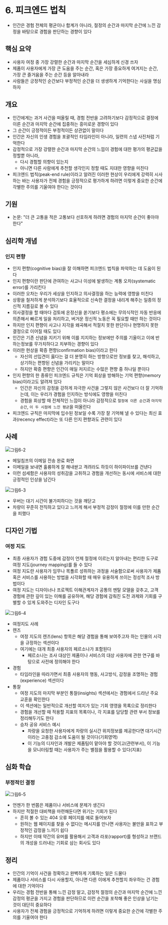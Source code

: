 # 6. 피크엔드 법칙

- 인간은 경험 전체의 평균이나 합계가 아니라, 절정의 순간과 마지막 순간에 느낀 감정을 바탕으로 경험을 판단하는 경향이 있다

## 핵심 요약

- 사용자 여정 중 가장 강렬한 순간과 마지막 순간을 세심하게 신경 쓰자
- 제품이 사용자에게 가장 큰 도움을 주는 순간, 혹은 가장 중요하게 여겨지는 순간, 가장 큰 즐거움을 주는 순간 등을 알아내라
- 사람들은 긍정적인 순간보다 부정적인 순간을 더 생생하게 기억한다는 사실을 명심하자

## 개요

- 인간에게는 과거 사건을 떠올릴 때, 경험 전반을 고려하기보다 감정적으로 결정에 이른 순간과 마지막 순간에 집중하는 흥미로운 경향이 있다
- 그 순간이 긍정적이든 부정적이든 상관없이 말이다
- 인간은 자신의 인생 경험을 포괄적인 타임라인이 아니라, 일련의 스냅 사진처럼 기억한다
- 감정적으로 가장 강렬한 순간과 마지막 순간의 느낌이 경험에 대한 평가의 평균값을 정할뿐 아니라,
  - 다시 경험할 의향이 있는지
  - 아니면 다른 사람에게 추천할 생각인지 정할 때도 지대한 영향을 미친다
- 피크엔드 법칙(peak-end rule)이라고 알려진 이러한 현상이 우리에게 강력히 시사하는 바는 사용자가 전체 경험을 긍정적으로 평가하게 하려면 이렇게 중요한 순간에 각별한 주의를 기울여야 한다는 것이다

## 기원

- 논문: "더 큰 고통을 적은 고통보다 선호하게 하려면 경험의 마지막 순간이 좋아야 한다"

## 심리학 개념

### 인지 편향

- 인지 편향(cognitive bias)을 잘 이해하면 피크엔드 법칙을 파악하는 데 도움이 된다
- 인지 편향이란 판단에 관여하는 사고나 이성에 발생하는 계통 오차(systematic error)를 가리킨다
- 이러한 오차는 우리가 세상을 인지하고 의사결정을 하는 능력에 영향을 미친다
- 상황을 철저하게 분석하기보다 효율적으로 신속한 결정을 내리게 해주는 일종의 정신적 지름길로 볼 수 있다
- 의사결정을 할 때마다 검토에 온정신을 쏟기보다 평소에는 무의식적인 자동 반응에 의존해서 빠르게 일을 처리하고, 버거운 정신적 노동은 꼭 필요할 때만 하는 것이다
- 하지만 인지 편향이 사고나 지각을 왜곡해서 적절치 못한 판단이나 현명하지 못한 결정으로 이어질 때도 있다
- 인간은 기존 신념을 지키기 위해 이를 지지하는 정보에만 주의를 기울이고 이에 반하는정보를 무가치하다고 치부하는 경향이 있다
- 이러한 현상을 확증 편향(confirmation bias)이라고 한다
  - 자신의 선입견이 옳다는 걸 더 분명히 하는 방향으로만 정보를 찾고, 해석하고, 상기하는 편향된 신념을 가리키는 말이다
  - 하지만 확증 편향은 인간이 매일 저지르는 수많은 편향 중 하나일 뿐이다
- 인지 편향의 한 종류인 피크엔드 규칙은 기억 회상을 방해하는 기억 편향(memory bias)이라고도 알려져 있다
  - 인간은 자신의 감정을 강하게 자극한 사건을 그렇지 않은 사건보다 더 잘 기억하는데, 이는 우리가 경험을 인지하는 방식에도 영향을 미친다
  - 경험을 회상할 때 전체적인 느낌이 아니라 감정적으로 `절정에 이른 순간`과 `마지막 순간`, `이 두 시점에 느낀 평균`을 떠올린다
- 피크엔드 규칙은 마지막에 입수된 정보일 수록 가장 잘 기억해 낼 수 있다는 최신 효과(recency effect)라는 또 다른 인지 편향과도 관련이 있다

## 사례

![그림6-2](./images/%EA%B7%B8%EB%A6%BC6-2.jpeg)

- 메일침프의 이메일 전송 완료 화면
- 이메일을 보내면 훌륭하게 잘 해내싿고 격려라도 하듯이 하이파이브를 건낸다
- 이런 섬세함은 사용자의 성취감을 고취하고 경험을 개선하는 동시에 서비스에 대한 긍정적인 인상을 남긴다

![그림6-3](./images/%EA%B7%B8%EB%A6%BC6-3.jpeg)

- 우버는 대기 시간이 불가피하다는 것을 깨닫고
- 차량이 꾸준히 전직하고 있다고 느끼게 해서 부정적 감정이 절정에 이를 만한 순간을 피했다

## 디자인 기법

### 여정 지도

- 최종 사용자가 경험 도중에 감정이 언제 절정에 이르는지 알아내는 편리한 도구로 여정 지도(journey mapping)를 들 수 있다
- 여정 지도란 사용자가 임무나 목푤르 성취하는 과정을 서술함으로써 사용자가 제품 혹은 서비스를 사용하는 방법을 시각화할 때 매우 유용하게 쓰이는 정성적 조사 방법이다
- 여정 지도는 디자이너나 프로젝트 이해관계자가 공통의 멘탈 모델을 갖추고, 고객 경험에 관한 깊이 있는 이해를 공유하며, 해당 경험에 감춰진 도전 과제와 기회를 구별할 수 있게 도와주는 디자인 도구다

![그림6-4](./images/%EA%B7%B8%EB%A6%BC6-4.jpeg)

- 여정지도 사례
- 렌즈
  - 여정 지도의 렌즈(lens) 항목은 해당 경험을 통해 보여주고자 하는 인물의 시각을 규정하는 섹션이다
  - 여기에는 대개 최종 사용자의 페르소나가 포함된다
    - 페르소나는 조사 대상인 제품이나 서비스의 대상 사용자에 관한 연구를 바탕으로 사전에 정의해야 한다
- 경험
  - 타임라인을 따라가면서 최종 사용자의 행동, 사고방식, 감정을 조명하는 경험(experience) 섹션이다
- 통찰
  - 여정 지도의 마지막 부분인 통찰(insights) 섹션에서는 경험에서 드라난 주요 교훈을 확인한다
  - 이 섹션에는 일반적으로 개선할 여지가 있는 기회 영영을 목록으로 정리한다
  - 경험을 개선할 때 적용할 지표의 목록이나, 각 지표를 담당할 관련 부서 정보를 정리해두기도 한다
  - 승차 공유 서비스 예시
    - 차량을 요청한 사용자에게 차량의 실시간 위치정보를 제공한다면 대기시간이라는 고충점 감소에 도움이 될 것이다(기회영역)
    - 이 기능의 디자인과 개발은 제품팀이 맡아야 할 것이고(관련부서), 이 기능을 모니터링할 때는 사용자가 주는 별점을 활용할 수 있다(지표)

## 심화 학습

### 부정적인 결정

![그림6-5](./images/%EA%B7%B8%EB%A6%BC6-5.jpeg)

- 언젠가 한 번쯤은 제품이나 서비스에 문제가 생긴다
- 하지만 적절한 대비책을 마련해둔다면 위기는 기회가 된다
  - 흔히 볼 수 있는 404 오류 페이지를 예로 들어보자
  - 원하는 웹 페이지를 찾을 수 없다는 메시지를 만나면 사용자는 불만을 표하고 부정적인 감정을 느끼기 쉽다
  - 하지만 이때 약간의 유머를 활용해서 고객과 라포(rapport)를 형성하고 브랜드의 개성을 드러내는 기회로 삼는 회사도 있다

## 정리

- 인간의 기억이 사건을 정확하고 완벽하게 기록하는 일은 드물다
- 제품이나 서비스를 다시 사용할지, 아니면 다른 이에게 추천할지 좌우하는 건 경험에 대한 기억이다
- 우리는 경험 전반을 통해 느낀 감정 말고, 감정적 절정의 순간과 마지막 순간에 느낀 감정의 평균을 가지고 경험을 판단하므로 이런 순간을 포착해 좋은 인상을 남기는 것이 대단히 중요하다
- 사용자가 전체 경험을 긍정적으로 기억하게 하려면 이렇게 중요한 순간에 각별한 주의를 기울여야 한다
